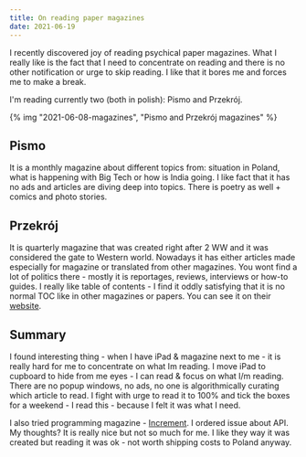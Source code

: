 ```yaml
---
title: On reading paper magazines
date: 2021-06-19
---
```


I recently discovered joy of reading psychical paper magazines. What I really like is the fact that
I need to concentrate on reading and there is no other notification or urge to skip reading.
I like that it bores me and forces me to make a break.

I'm reading currently two (both in polish): Pismo and Przekrój.

{% img "2021-06-08-magazines", "Pismo and Przekrój magazines" %}

## Pismo

It is a monthly magazine about different topics from: situation in Poland, what is happening with
Big Tech or how is India going. I like fact that it has no ads and articles are diving deep into topics.
There is poetry as well + comics and photo stories.

## Przekrój

It is quarterly magazine that was created right after 2 WW and it was considered the gate to Western
world. Nowadays it has either articles made especially for magazine or translated from other magazines.
You wont find a lot of politics there - mostly it is reportages, reviews, interviews or how-to guides.
I really like table of contents - I find it oddly satisfying that it is no normal TOC like in other magazines or papers.
You can see it on their [website](https://przekroj.pl/kwartalnik/papier/3573/3).

## Summary

I found interesting thing - when I have iPad & magazine next to me - it is really hard for me to
concentrate on what Im reading. I move iPad to cupboard to hide from me eyes - I can read & focus on
what I/m reading. There are no popup windows, no ads, no one is algorithmically curating which article
to read. I fight with urge to read it to 100% and tick the boxes for a weekend - I read this - because I felt it was what I need.

I also tried programming magazine - [Increment](https://increment.com).
I ordered issue about API. My thoughts? It is really nice but not so much for me.
I like they way it was created but reading it was ok - not worth shipping costs to Poland anyway.
